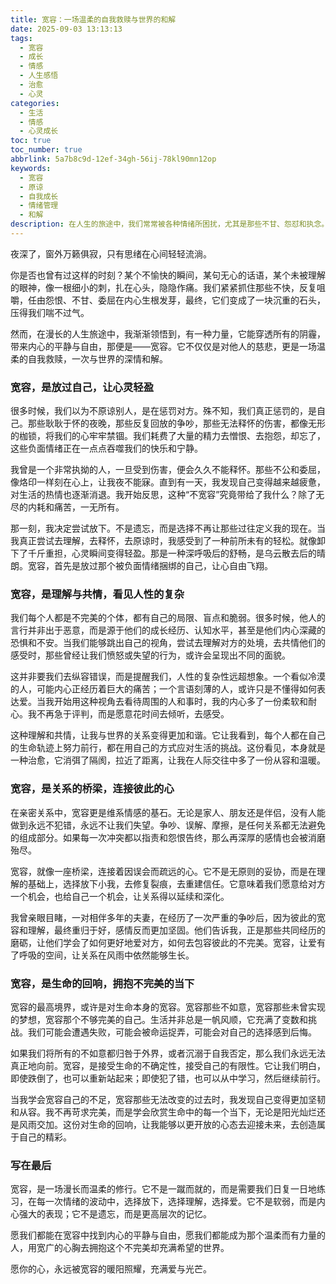 ```yaml
---
title: 宽容：一场温柔的自我救赎与世界的和解
date: 2025-09-03 13:13:13
tags:
  - 宽容
  - 成长
  - 情感
  - 人生感悟
  - 治愈
  - 心灵
categories:
  - 生活
  - 情感
  - 心灵成长
toc: true
toc_number: true
abbrlink: 5a7b8c9d-12ef-34gh-56ij-78kl90mn12op
keywords:
  - 宽容
  - 原谅
  - 自我成长
  - 情绪管理
  - 和解
description: 在人生的旅途中，我们常常被各种情绪所困扰，尤其是那些不甘、怨怼和执念。然而，有一种力量，它能穿透所有的阴霾，带来内心的平静与自由，那便是宽容。它不仅仅是对他人的慈悲，更是一场温柔的自我救赎，一次与世界的深情和解。今天，让我们一起走进宽容的深处，感受它如何滋养我们的生命，让心灵重获新生。
---
```


夜深了，窗外万籁俱寂，只有思绪在心间轻轻流淌。

你是否也曾有过这样的时刻？某个不愉快的瞬间，某句无心的话语，某个未被理解的眼神，像一根细小的刺，扎在心头，隐隐作痛。我们紧紧抓住那些不快，反复咀嚼，任由怨恨、不甘、委屈在内心生根发芽，最终，它们变成了一块沉重的石头，压得我们喘不过气。

然而，在漫长的人生旅途中，我渐渐领悟到，有一种力量，它能穿透所有的阴霾，带来内心的平静与自由，那便是——宽容。它不仅仅是对他人的慈悲，更是一场温柔的自我救赎，一次与世界的深情和解。

### 宽容，是放过自己，让心灵轻盈

很多时候，我们以为不原谅别人，是在惩罚对方。殊不知，我们真正惩罚的，是自己。那些耿耿于怀的夜晚，那些反复回放的争吵，那些无法释怀的伤害，都像无形的枷锁，将我们的心牢牢禁锢。我们耗费了大量的精力去憎恨、去抱怨，却忘了，这些负面情绪正在一点点吞噬我们的快乐和宁静。

我曾是一个非常执拗的人，一旦受到伤害，便会久久不能释怀。那些不公和委屈，像烙印一样刻在心上，让我夜不能寐。直到有一天，我发现自己变得越来越疲惫，对生活的热情也逐渐消退。我开始反思，这种“不宽容”究竟带给了我什么？除了无尽的内耗和痛苦，一无所有。

那一刻，我决定尝试放下。不是遗忘，而是选择不再让那些过往定义我的现在。当我真正尝试去理解，去释怀，去原谅时，我感受到了一种前所未有的轻松。就像卸下了千斤重担，心灵瞬间变得轻盈。那是一种深呼吸后的舒畅，是乌云散去后的晴朗。宽容，首先是放过那个被负面情绪捆绑的自己，让心自由飞翔。

### 宽容，是理解与共情，看见人性的复杂

我们每个人都是不完美的个体，都有自己的局限、盲点和脆弱。很多时候，他人的言行并非出于恶意，而是源于他们的成长经历、认知水平，甚至是他们内心深藏的恐惧和不安。当我们能够跳出自己的视角，尝试去理解对方的处境，去共情他们的感受时，那些曾经让我们愤怒或失望的行为，或许会呈现出不同的面貌。

这并非要我们去纵容错误，而是提醒我们，人性的复杂性远超想象。一个看似冷漠的人，可能内心正经历着巨大的痛苦；一个言语刻薄的人，或许只是不懂得如何表达爱。当我开始用这种视角去看待周围的人和事时，我的内心多了一份柔软和耐心。我不再急于评判，而是愿意花时间去倾听，去感受。

这种理解和共情，让我与世界的关系变得更加和谐。它让我看到，每个人都在自己的生命轨迹上努力前行，都在用自己的方式应对生活的挑战。这份看见，本身就是一种治愈，它消弭了隔阂，拉近了距离，让我在人际交往中多了一份从容和温暖。

### 宽容，是关系的桥梁，连接彼此的心

在亲密关系中，宽容更是维系情感的基石。无论是家人、朋友还是伴侣，没有人能做到永远不犯错，永远不让我们失望。争吵、误解、摩擦，是任何关系都无法避免的组成部分。如果每一次冲突都以指责和怨恨告终，那么再深厚的感情也会被消磨殆尽。

宽容，就像一座桥梁，连接着因误会而疏远的心。它不是无原则的妥协，而是在理解的基础上，选择放下小我，去修复裂痕，去重建信任。它意味着我们愿意给对方一个机会，也给自己一个机会，让关系得以延续和深化。

我曾亲眼目睹，一对相伴多年的夫妻，在经历了一次严重的争吵后，因为彼此的宽容和理解，最终重归于好，感情反而更加坚固。他们告诉我，正是那些共同经历的磨砺，让他们学会了如何更好地爱对方，如何去包容彼此的不完美。宽容，让爱有了呼吸的空间，让关系在风雨中依然能够生长。

### 宽容，是生命的回响，拥抱不完美的当下

宽容的最高境界，或许是对生命本身的宽容。宽容那些不如意，宽容那些未曾实现的梦想，宽容那个不够完美的自己。生活并非总是一帆风顺，它充满了变数和挑战。我们可能会遭遇失败，可能会被命运捉弄，可能会对自己的选择感到后悔。

如果我们将所有的不如意都归咎于外界，或者沉溺于自我否定，那么我们永远无法真正地向前。宽容，是接受生命的不确定性，接受自己的有限性。它让我们明白，即使跌倒了，也可以重新站起来；即使犯了错，也可以从中学习，然后继续前行。

当我学会宽容自己的不足，宽容那些无法改变的过去时，我发现自己变得更加坚韧和从容。我不再苛求完美，而是学会欣赏生命中的每一个当下，无论是阳光灿烂还是风雨交加。这份对生命的回响，让我能够以更开放的心态去迎接未来，去创造属于自己的精彩。

### 写在最后

宽容，是一场漫长而温柔的修行。它不是一蹴而就的，而是需要我们日复一日地练习，在每一次情绪的波动中，选择放下，选择理解，选择爱。它不是软弱，而是内心强大的表现；它不是遗忘，而是更高层次的记忆。

愿我们都能在宽容中找到内心的平静与自由，愿我们都能成为那个温柔而有力量的人，用宽广的心胸去拥抱这个不完美却充满希望的世界。

愿你的心，永远被宽容的暖阳照耀，充满爱与光芒。